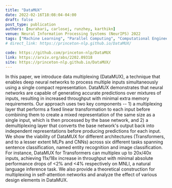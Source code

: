 ```yaml
---
title: "DataMUX"
date: 2022-02-16T18:08:04-04:00
draft: false
post_type: publication
authors: [murahari, carlosej, runzhey, karthikn]
venue: Neural Information Processing Systems (NeurIPS) 2022
tags: ["Machine Learning", "Parallel Computing", "Computational Engineering"]
# direct_link: https://princeton-nlp.github.io/DataMUX/

code: https://github.com/princeton-nlp/DataMUX
link: https://arxiv.org/abs/2202.09318
site: https://princeton-nlp.github.io/DataMUX/
---
```

In this paper, we introduce data multiplexing (DataMUX), a technique that enables deep neural networks to process multiple inputs simultaneously using a single compact representation. DataMUX demonstrates that neural networks are capable of generating accurate predictions over mixtures of inputs, resulting in increased throughput with minimal extra memory requirements. Our approach uses two key components -- 1) a multiplexing layer that performs a fixed linear transformation to each input before combining them to create a mixed representation of the same size as a single input, which is then processed by the base network, and 2) a demultiplexing layer that converts the base network's output back into independent representations before producing predictions for each input. We show the viability of DataMUX for different architectures (Transformers, and to a lesser extent MLPs and CNNs) across six different tasks spanning sentence classification, named entity recognition and image classification. For instance, DataMUX for Transformers can multiplex up to 20x/40x inputs, achieving 11x/18x increase in throughput with minimal absolute performance drops of <2% and <4% respectively on MNLI, a natural language inference task. We also provide a theoretical construction for multiplexing in self-attention networks and analyze the effect of various design elements in DataMUX.
